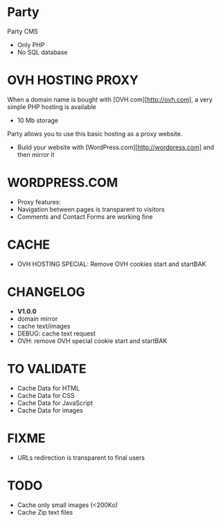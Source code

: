 Party
=====

Party CMS

* Only PHP
* No SQL database

OVH HOSTING PROXY
=====

When a domain name is bought with [OVH.com][http://ovh.com], a very simple PHP hosting is available
* 10 Mb storage

Party allows you to use this basic hosting as a proxy website.

* Build your website with [WordPress.com][http://wordpress.com] and then mirror it

WORDPRESS.COM
=====

* Proxy features:
* Navigation between pages is transparent to visitors
* Comments and Contact Forms are working fine

CACHE
=====

* OVH HOSTING SPECIAL: Remove OVH cookies start and startBAK

CHANGELOG
=====

* __V1.0.0__
* domain mirror
* cache text/images
* DEBUG: cache text request
* OVH: remove OVH special cookie start and startBAK

TO VALIDATE
=====

* Cache Data for HTML
* Cache Data for CSS
* Cache Data for JavaScript
* Cache Data for images

FIXME
=====

* URLs redirection is transparent to final users

TODO
=====

* Cache only small images (<200Ko)
* Cache Zip text files


